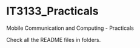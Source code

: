 # IT3133_Practicals

Mobile Communication and Computing - Practicals

Check all the README files in folders.
